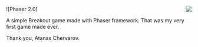 ![Phaser 2.0]<img src="http://phaser.io/images/github/jump.jpg" align="right">


A simple Breakout game made with Phaser framework. That was my very first game made ever.

Thank you, Atanas Chervarov.
